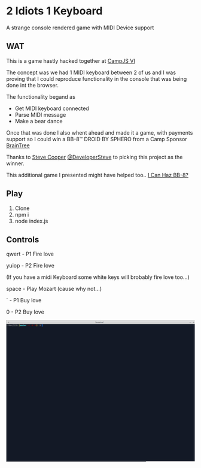 # 2 Idiots 1 Keyboard

A strange console rendered game with MIDI Device support

## WAT

This is a game hastly hacked together at [CampJS VI](http://vi.campjs.com/)

The concept was we had 1 MIDI keyboard between 2 of us and I was proving that I could reproduce functionality in the console that was being done int the browser.

The functionality begand as
- Get MIDI keyboard connected
- Parse MIDI message
- Make a bear dance

Once that was done I also whent ahead and made it a game, with payments support so I could win a BB-8™ DROID BY SPHERO from a Camp Sponsor [BrainTree](https://www.braintreepayments.com/)

Thanks to [Steve Cooper](https://github.com/developersteve) [@DeveloperSteve](https://twitter.com/DeveloperSteve) to picking this project as the winner.

This additional game I presented might have helped too.. [I Can Haz BB-8?](https://github.com/MauriceButler/i-can-haz-bb8)


## Play

1. Clone
2. npm i
3. node index.js

## Controls

qwert - P1 Fire love

yuiop - P2 Fire love

(If you have a midi Keyboard some white keys will brobably fire love too...)

space - Play Mozart (cause why not...)

` - P1 Buy love

0 - P2 Buy love

![example](demo.gif)